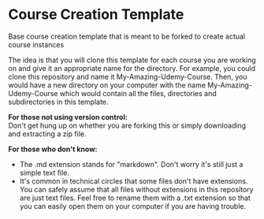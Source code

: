 # Course Creation Template
Base course creation template that is meant to be forked to create actual course instances

The idea is that you will clone this template for each course you are working on and give it an appropriate name for the directory. For example, you could clone this repository and name it My-Amazing-Udemy-Course. Then, you would have a new directory on your computer with the name My-Amazing-Udemy-Course which would contain all the files, directories and subdirectories in this template.

**For those not using version control:**  
Don't get hung up on whether you are forking this or simply downloading and extracting a zip file.

**For those who don't know:**
* The .md extension stands for "markdown". Don't worry it's still just a simple text file.
* It's common in technical circles that some files don't have extensions. You can safely assume that all files without extensions in this repository are just text files. Feel free to rename them with a .txt extension so that you can easily open them on your computer if you are having trouble.
